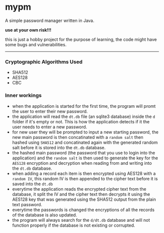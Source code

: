 # mypm

A simple password manager written in Java.

**use at your own risk!!!**

this is just a hobby project for the purpose of learning,
the code might have some bugs and vulnerabilities.

----------

### Cryptographic Algorithms Used
- SHA512
- AES128
- CBC

### Inner workings

- when the application is started for the first time, the program will promt the user to enter their new password.
- the application will read the ```dt.db``` file (an sqlite3 database) inside the ```d``` folder if it's empty or not. This is how the application detects if it the user needs to enter a new password.
- for new user they will be prompted to input a new starting password, the new main password is then concatinated with a ```random salt``` then hashed using ```SHA512``` and concatinated again with the generated random salt before it is stored into the ```dt.db``` database.
- the hashed main password (the password that you use to login into the application) and the ```random salt``` is then used to generate the key for the ```AES128``` encryption and decryption when reading from and writing into the ```dt.db``` database.
- when adding a record each item is then encrypted using AES128 with a ```random IV```, this random IV is then appended to the cipher text before it is saved into the ```dt.db```
- everytime the application reads the encrypted cipher text from the database, it split the IV and the cipher text then decrypts it using the AES128 key that was generated using the SHA512 output from the plain text password.
- everytime the passwords is changed the encryptions of all the records of the database is also updated.
- the program will always search for the ```d/dt.db``` database and will not function properly if the database is not existing or corrupted.
